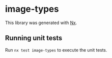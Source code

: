 # image-types

This library was generated with [Nx](https://nx.dev).

## Running unit tests

Run `nx test image-types` to execute the unit tests.
